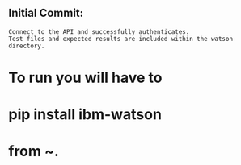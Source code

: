 ## Initial Commit:
    Connect to the API and successfully authenticates.
    Test files and expected results are included within the watson directory.

# To run you will have to 
# pip install ibm-watson 
# from ~.
